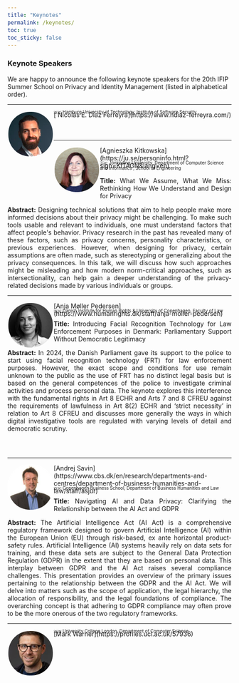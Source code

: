 ```yaml
---
title: "Keynotes"
permalink: /keynotes/
toc: true
toc_sticky: false
---
```


### Keynote Speakers
We are happy to announce the following keynote speakers for the 20th IFIP Summer School on Privacy and Identity Management (listed in alphabetical order).

<!-- ----------------------------------------------------- -->
<hr id="nicolas">
<img src="../assets/images/keynote_speakers/nicolas_diaz_ferreyra.jpg" alt=" Nicolás E. Díaz Ferreyra" style="float: left; width: 100px; height: 100px; position: relative; border: 2px solid white; -webkit-border-radius: 50px; -moz-border-radius: 50px; border-radius: 50px; overflow:hidden;"/>[ Nicolás E. Díaz Ferreyra](https://www.ndiaz-ferreyra.com/)
<p style="margin-top:-20px; font-size: 70%;">🇩🇪 Hamburg University of Technology, Institute of Software Security</p>
<!-- ----------------------------------------------------- -->
<hr style="margin-top: 1.5cm;" id="agnieszka">
<img src="../assets/images/keynote_speakers/agnieszka_kitkowska.jpg" alt="Agnieszka Kitkowska" style="float: left; width: 100px; height: 100px; position: relative; border: 2px solid white; -webkit-border-radius: 50px; -moz-border-radius: 50px; border-radius: 50px; overflow:hidden;"/>[Agnieszka Kitkowska](https://ju.se/personinfo.html?sign=KITAGN&lang=en)
<p style="margin-top:-20px; font-size: 70%;">🇸🇪 Jönköping University,  Department of Computer Science and Informatics , School of Engineering</p>
<p style="text-align: justify;"><strong>Title:</strong> What We Assume, What We Miss: Rethinking How We Understand and Design for Privacy</p>
<p style="text-align: justify;"><strong>Abstract:</strong> Designing technical solutions that aim to help people make more informed decisions about their privacy might be challenging. To make such tools usable and relevant to individuals, one must understand factors that affect people's behavior. Privacy research in the past has revealed many of these factors, such as privacy concerns, personality characteristics, or previous experiences. However, when designing for privacy, certain assumptions are often made, such as stereotyping or generalizing about the privacy consequences. In this talk, we will discuss how such approaches might be misleading and how modern norm-critical approaches, such as intersectionality, can help gain a deeper understanding of the privacy-related decisions made by various individuals or groups. </p>
<!-- ----------------------------------------------------- -->
<hr id="anja">
<img src="../assets/images/keynote_speakers/anja_moller_pedersen.jpg" alt="Anja Møller Pedersen" style="float: left; width: 100px; height: 100px; position: relative; border: 2px solid white; -webkit-border-radius: 50px; -moz-border-radius: 50px; border-radius: 50px; overflow:hidden;"/>[Anja Møller Pedersen](https://www.humanrights.dk/staff/anja-moller-pedersen)
<p style="margin-top:-20px; font-size: 70%;">🇩🇰 Danish Institute for Human Rights &amp; University of Copenhagen, Faculty of Law</p>
<p style="text-align: justify;"><strong>Title:</strong> Introducing Facial Recognition Technology for Law Enforcement Purposes in Denmark: Parliamentary Support Without Democratic Legitimacy</p>
<p style="text-align: justify;"><strong>Abstract:</strong> In 2024, the Danish Parliament gave its support to the police to start using facial recognition technology (FRT) for law enforcement purposes. However, the exact scope and conditions for use remain unknown to the public as the use of FRT has no distinct legal basis but is based on the general competences of the police to investigate criminal activities and process personal data. The keynote explores this interference with the fundamental rights in Art 8 ECHR and Arts 7 and 8 CFREU against the requirements of lawfulness in Art 8(2) ECHR and ‘strict necessity’ in relation to Art 8 CFREU and discusses more generally the ways in which digital investigative tools are regulated with varying levels of detail and democratic scrutiny. </p>
<!-- ----------------------------------------------------- -->
<hr style="margin-top: 1.5cm;" id="andrej">
<img src="../assets/images/keynote_speakers/andrej_savin.jpg" alt="Andrej Savin" style="float: left; width: 100px; height: 100px; position: relative; border: 2px solid white; -webkit-border-radius: 50px; -moz-border-radius: 50px; border-radius: 50px; overflow:hidden;"/>[Andrej Savin](https://www.cbs.dk/en/research/departments-and-centres/department-of-business-humanities-and-law/staff/asjur)
<p style="margin-top:-20px; font-size: 70%;">🇩🇰 Copenhagen Business School, Department of Business Humanities and Law</p>
<p style="text-align: justify;"><strong>Title:</strong> Navigating AI and Data Privacy: Clarifying the Relationship between the AI Act and GDPR
</p>
<p style="text-align: justify;"><strong>Abstract:</strong> The Artificial Intelligence Act (AI Act) is a comprehensive regulatory framework designed to govern Artificial Intelligence (AI) within the European Union (EU) through risk-based, ex ante horizontal product-safety rules. Artificial Intelligence (AI) systems heavily rely on data sets for training, and these data sets are subject to the General Data Protection Regulation (GDPR) in the extent that they are based on personal data. This interplay between GDPR and the AI Act raises several compliance challenges. This presentation provides an overview of the primary issues pertaining to the relationship between the GDPR and the AI Act. We will delve into matters such as the scope of application, the legal hierarchy, the allocation of responsibility, and the legal foundations of compliance. The overarching concept is that adhering to GDPR compliance may often prove to be the more onerous of the two regulatory frameworks. 
</p>
<!-- ----------------------------------------------------- -->
<hr id="mark">
<img src="../assets/images/keynote_speakers/mark_warner.jpg" alt="Mark Warner" style="float: left; width: 100px; height: 100px; position: relative; border: 2px solid white; -webkit-border-radius: 50px; -moz-border-radius: 50px; border-radius: 50px; overflow:hidden;"/>
[Mark Warner](https://profiles.ucl.ac.uk/57936)
<p style="margin-top:-20px; font-size: 70%;">🇬🇧 University College London, Department of Computer Science</p>
<!-- ----------------------------------------------------- -->
